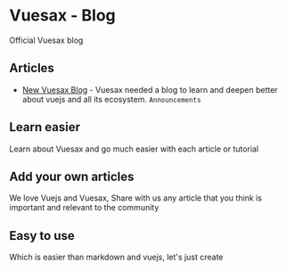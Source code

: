 # Vuesax - Blog

Official Vuesax blog

## Articles

- [New Vuesax Blog](https://lusaxweb.github.io/vuesax-blog/articles/vuesax-blog.html) - Vuesax needed a blog to learn and deepen better about vuejs and all its ecosystem. `Announcements`

## Learn easier

Learn about Vuesax and go much easier with each article or tutorial

## Add your own articles

We love Vuejs and Vuesax, Share with us any article that you think is important and relevant to the community

## Easy to use

Which is easier than markdown and vuejs, let's just create

